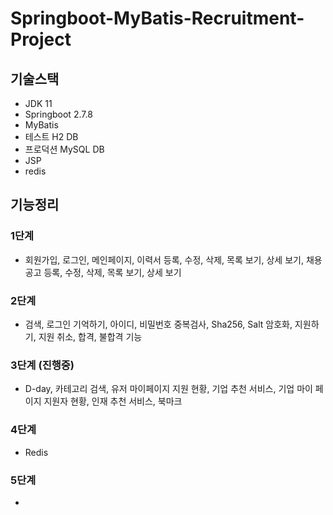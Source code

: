 # Springboot-MyBatis-Recruitment-Project

## 기술스택

- JDK 11
- Springboot 2.7.8
- MyBatis
- 테스트 H2 DB
- 프로덕션 MySQL DB
- JSP
- redis

## 기능정리

### 1단계 

- 회원가입, 로그인, 메인페이지, 이력서 등록, 수정, 삭제, 목록 보기, 상세 보기, 채용 공고 등록, 수정, 삭제, 목록 보기, 상세 보기

### 2단계 

- 검색, 로그인 기억하기, 아이디, 비밀번호 중복검사, Sha256, Salt 암호화, 지원하기, 지원 취소, 합격, 불합격 기능 

### 3단계 (진행중)

- D-day, 카테고리 검색, 유저 마이페이지 지원 현황, 기업 추천 서비스, 기업 마이 페이지 지원자 현황, 인재 추천 서비스, 북마크

### 4단계

- Redis

### 5단계

- 


